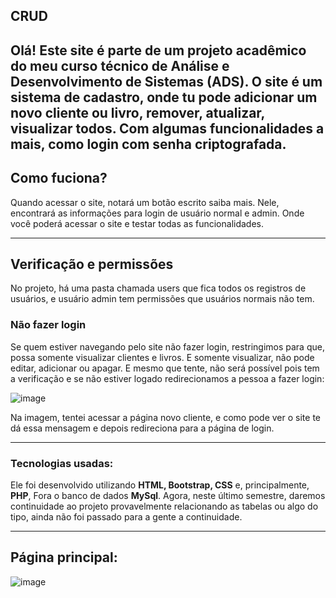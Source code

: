 ## CRUD
Olá! Este site é parte de um projeto acadêmico do meu curso técnico de Análise e Desenvolvimento de Sistemas (ADS). **O site é um sistema de cadastro**, onde tu pode adicionar um novo cliente ou livro, remover, atualizar, visualizar todos. Com algumas funcionalidades a mais, como login com senha criptografada.
---

## Como fuciona?
Quando acessar o site, notará um botão escrito saiba mais. Nele, encontrará as informações para login de usuário normal e admin. Onde você poderá acessar o site e testar todas as funcionalidades. 

---
## Verificação e permissões
No projeto, há uma pasta chamada users que fica todos os registros de usuários, e usuário admin tem permissões que usuários normais não tem.
### Não fazer login
Se quem estiver navegando pelo site não fazer login, restringimos para que, possa somente visualizar clientes e livros. E somente visualizar, não pode editar, adicionar ou apagar. E mesmo que tente, não será possível pois tem a verificação e se não estiver logado redirecionamos a pessoa a fazer login:

![image](https://github.com/user-attachments/assets/99581836-d347-472a-bb87-ab7cf0b8eca9)

Na imagem, tentei acessar a página novo cliente, e como pode ver o site te dá essa mensagem e depois redireciona para a página de login. 


---

### Tecnologias usadas:
Ele foi desenvolvido utilizando **HTML, Bootstrap, CSS** e, principalmente, **PHP**, Fora o banco de dados **MySql**. Agora, neste último semestre, daremos continuidade ao projeto provavelmente relacionando as tabelas ou algo do tipo, ainda não foi passado para a gente a continuidade.

---

## Página principal: 
![image](https://github.com/user-attachments/assets/90ff34e5-1343-4345-82ae-7234fa2c1ae5)





